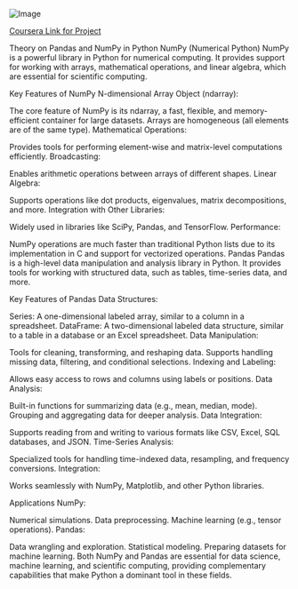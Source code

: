 
![Image](https://github.com/user-attachments/assets/1dcae0b3-afd2-4968-ab3b-7b522c354d23)

[Coursera Link for Project](https://www.coursera.org/programs/data-science-elective-batch-of-2026-f30yc/projects/python-for-data-analysis-numpy?source=search)


Theory on Pandas and NumPy in Python
NumPy (Numerical Python)
NumPy is a powerful library in Python for numerical computing. It provides support for working with arrays, mathematical operations, and linear algebra, which are essential for scientific computing.

Key Features of NumPy
N-dimensional Array Object (ndarray):

The core feature of NumPy is its ndarray, a fast, flexible, and memory-efficient container for large datasets.
Arrays are homogeneous (all elements are of the same type).
Mathematical Operations:

Provides tools for performing element-wise and matrix-level computations efficiently.
Broadcasting:

Enables arithmetic operations between arrays of different shapes.
Linear Algebra:

Supports operations like dot products, eigenvalues, matrix decompositions, and more.
Integration with Other Libraries:

Widely used in libraries like SciPy, Pandas, and TensorFlow.
Performance:

NumPy operations are much faster than traditional Python lists due to its implementation in C and support for vectorized operations.
Pandas
Pandas is a high-level data manipulation and analysis library in Python. It provides tools for working with structured data, such as tables, time-series data, and more.

Key Features of Pandas
Data Structures:

Series: A one-dimensional labeled array, similar to a column in a spreadsheet.
DataFrame: A two-dimensional labeled data structure, similar to a table in a database or an Excel spreadsheet.
Data Manipulation:

Tools for cleaning, transforming, and reshaping data.
Supports handling missing data, filtering, and conditional selections.
Indexing and Labeling:

Allows easy access to rows and columns using labels or positions.
Data Analysis:

Built-in functions for summarizing data (e.g., mean, median, mode).
Grouping and aggregating data for deeper analysis.
Data Integration:

Supports reading from and writing to various formats like CSV, Excel, SQL databases, and JSON.
Time-Series Analysis:

Specialized tools for handling time-indexed data, resampling, and frequency conversions.
Integration:

Works seamlessly with NumPy, Matplotlib, and other Python libraries.


Applications
NumPy:

Numerical simulations.
Data preprocessing.
Machine learning (e.g., tensor operations).
Pandas:

Data wrangling and exploration.
Statistical modeling.
Preparing datasets for machine learning.
Both NumPy and Pandas are essential for data science, machine learning, and scientific computing, providing complementary capabilities that make Python a dominant tool in these fields.
